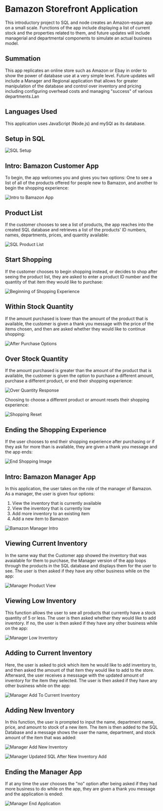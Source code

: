 # Bamazon Storefront Application
This introductory project to SQL and node creates an Amazon-esque app on a small scale. Functions of the app include displaying a list of current stock and the properties related to them, and future updates will include managerial and departmental components to simulate an actual business model. 

## Summation

This app replicates an online store such as Amazon or Ebay in order to show the power of database use at a very simple level. Future updates will include a Manager and Regional application that allows for greater manipulation of the database and control over inventory and pricing including configuring overhead costs and managing "success" of various departments.Lan

## Languages Used

This application uses JavaScript (Node.js) and mySQl as its database.

## Setup in SQL

![SQL Setup](images/SQL_setup.PNG)

## Intro: Bamazon Customer App

To begin, the app welcomes you and gives you two options: One to see a list of all of the products offered for people new to Bamazon, and another to begin the shopping experience: 

![Intro to Bamazon App](images/Intro.PNG)

## Product List

If the customer chooses to see a list of products, the app reaches into the created SQL database and retrieves a list of the products' ID numbers, names, departments, prices, and quantity available:

![SQL Product List](images/product_list.PNG)

## Start Shopping

If the customer chooses to begin shopping instead, or decides to shop after seeing the product list, they are asked to enter a product ID number and the quantity of that item they would like to purchase:

![Beginning of Shopping Experience](images/start_shopping.PNG)

 ## Within Stock Quantity

If the amount purchased is lower than the amount of the product that is available, the customer is given a thank you message with the price of the items chosen, and then are asked whether they would like to continue shopping: 

![After Purchase Options](images/after_purchase.PNG)

## Over Stock Quantity

If the amount purchased is greater than the amount of the product that is available, the customer is given the option to purchase a different amount, purchase a different product, or end their shopping experience: 

![Over Quantity Response](images/over_quantity.PNG)

Choosing to choose a different product or amount resets their shopping experience: 

![Shopping Reset](images/if_new_choice.PNG)

## Ending the Shopping Experience

If the user chooses to end their shopping experience after purchasing or if they ask for more than is available, they are given a thank you message and the app ends: 

![End Shopping Image](images/stop_shopping.PNG)

## Intro: Bamazon Manager App

In this application, the user takes on the role of the manager of Bamazon. As a manager, the user is given four options: 

<ol>
 <li>View the inventory that is currently available</li>
 <li>View the inventory that is currently low</li>
 <li>Add more inventory to an existing item</li>
 <li>Add a new item to Bamazon</li>
</ol>

![Bamazon Manager Intro](images/manager_intro.PNG)

## Viewing Current Inventory

In the same way that the Customer app showed the inventory that was avaialable for them to purchase, the Manager version of the app loops through the products in the SQL database and displays them for the user to see. The user is then asked if they have any other business while on the app:

![Manager Product View](images/manager_view_products.PNG)

## Viewing Low Inventory

This function allows the user to see all products that currently have a stock quantity of 5 or less. The user is then asked whether they would like to add inventory. If no, the user is then asked if they have any other business while on the app: 

![Manager Low Inventory](images/manager_view_low_inventory.PNG)

## Adding to Current Inventory

Here, the user is asked to pick which item he would like to add inventory to, and then asked the amount of that item they would like to add to the store. Afterward, the user receives a messsage with the updated amount of inventory for the item they selected. The user is then asked if they have any other business while on the app: 

![Manager Add To Current Inventory](images/manager_add_to_stock.PNG)

## Adding New Inventory

In this function, the user is prompted to input the name, department name, price, and amount to stock of a new item. The item is then added to the SQL Database and a message shows the user the name, department, and stock amount of the item that was added: 

![Manager Add New Inventory](images/manager_add_new_product.PNG)

![Manager Updated SQL After New Inventory Add](images/SQL_after_new_item.PNG)

## Ending the Manager App

If at any time the user chooses the "no" option after being asked if they had more business to do while on the app, they are given a thank you message and the application is ended:

![Manager End Application](images/manager_end_app.PNG)

